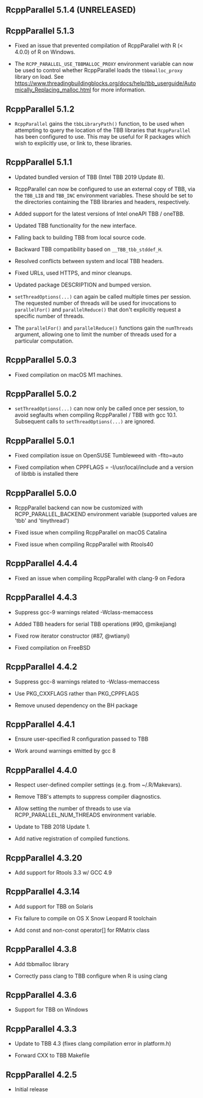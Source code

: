 
## RcppParallel 5.1.4 (UNRELEASED)

## RcppParallel 5.1.3

* Fixed an issue that prevented compilation of RcppParallel with R (< 4.0.0)
  of R on Windows.

* The `RCPP_PARALLEL_USE_TBBMALLOC_PROXY` environment variable can now be used
  to control whether RcppParallel loads the `tbbmalloc_proxy` library on load.
  See https://www.threadingbuildingblocks.org/docs/help/tbb_userguide/Automically_Replacing_malloc.html
  for more information.

## RcppParallel 5.1.2

* `RcppParallel` gains the `tbbLibraryPath()` function, to be used when attempting
  to query the location of the TBB libraries that `RcppParallel` has been
  configured to use. This may be useful for R packages which wish to explicitly
  use, or link to, these libraries.

## RcppParallel 5.1.1

* Updated bundled version of TBB (Intel TBB 2019 Update 8).

* RcppParallel can now be configured to use an external copy of TBB, via the
  `TBB_LIB` and `TBB_INC` environment variables. These should be set to the
  directories containing the TBB libraries and headers, respectively.
  
* Added support for the latest versions of Intel oneAPI TBB / oneTBB.

* Updated TBB functionality for the new interface.

* Falling back to building TBB from local source code.

* Backward TBB compatibility based on `__TBB_tbb_stddef_H`.

* Resolved conflicts between system and local TBB headers.

* Fixed URLs, used HTTPS, and minor cleanups.

* Updated package DESCRIPTION and bumped version.

* `setThreadOptions(...)` can again be called multiple times per session.
  The requested number of threads will be used for invocations to `parallelFor()`
  and `parallelReduce()` that don't explicitly request a specific number of threads.
  
* The `parallelFor()` and `parallelReduce()` functions gain the `numThreads`
  argument, allowing one to limit the number of threads used for a
  particular computation.

## RcppParallel 5.0.3

* Fixed compilation on macOS M1 machines.

## RcppParallel 5.0.2

* `setThreadOptions(...)` can now only be called once per session, to avoid
  segfaults when compiling RcppParallel / TBB with gcc 10.1. Subsequent
  calls to `setThreadOptions(...)` are ignored.

## RcppParallel 5.0.1

* Fixed compilation issue on OpenSUSE Tumbleweed with -flto=auto

* Fixed compilation when CPPFLAGS = -I/usr/local/include and a version
  of libtbb is installed there

## RcppParallel 5.0.0

* RcppParallel backend can now be customized with RCPP_PARALLEL_BACKEND
  environment variable (supported values are 'tbb' and 'tinythread')
  
* Fixed issue when compiling RcppParallel on macOS Catalina

* Fixed issue when compiling RcppParallel with Rtools40

## RcppParallel 4.4.4

* Fixed an issue when compiling RcppParallel with clang-9 on Fedora

## RcppParallel 4.4.3

* Suppress gcc-9 warnings related -Wclass-memaccess

* Added TBB headers for serial TBB operations (#90, @mikejiang)

* Fixed row iterator constructor (#87, @wtianyi)

* Fixed compilation on FreeBSD

## RcppParallel 4.4.2

* Suppress gcc-8 warnings related to -Wclass-memaccess

* Use PKG_CXXFLAGS rather than PKG_CPPFLAGS

* Remove unused dependency on the BH package

## RcppParallel 4.4.1

* Ensure user-specified R configuration passed to TBB

* Work around warnings emitted by gcc 8

## RcppParallel 4.4.0

* Respect user-defined compiler settings (e.g. from ~/.R/Makevars).

* Remove TBB's attempts to suppress compiler diagnostics.

* Allow setting the number of threads to use via RCPP_PARALLEL_NUM_THREADS
  environment variable.

* Update to TBB 2018 Update 1.

* Add native registration of compiled functions.

## RcppParallel 4.3.20

* Add support for Rtools 3.3 w/ GCC 4.9

## RcppParallel 4.3.14

* Add support for TBB on Solaris

* Fix failure to compile on OS X Snow Leopard R toolchain

* Add const and non-const operator[] for RMatrix class

## RcppParallel 4.3.8

* Add tbbmalloc library

* Correctly pass clang to TBB configure when R is using clang

## RcppParallel 4.3.6

* Support for TBB on Windows

## RcppParallel 4.3.3

* Update to TBB 4.3 (fixes clang compilation error in platform.h)

* Forward CXX to TBB Makefile

## RcppParallel 4.2.5

* Initial release
